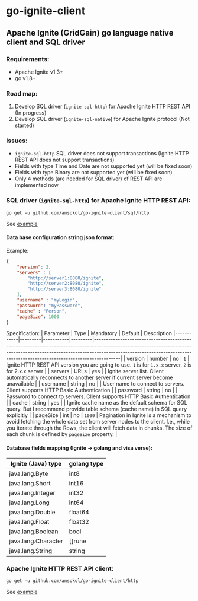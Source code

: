 # go-ignite-client
## Apache Ignite (GridGain) go language native client and SQL driver

### Requirements:
- Apache Ignite v1.3+
- go v1.8+

### Road map:
1. Develop SQL driver (`ignite-sql-http`) for Apache Ignite HTTP REST API (In progress)
2. Develop SQL driver (`ignite-sql-native`) for Apache Ignite protocol (Not started)

### Issues:
- `ignite-sql-http` SQL driver does not support transactions (Ignite HTTP REST API does not support transactions)
- Fields with type Time and Date are not supported yet (will be fixed soon)
- Fields with type Binary are not supported yet (will be fixed soon)
- Only 4 methods (are needed for SQL driver) of REST API are implemented now

### SQL driver (`ignite-sql-http`) for Apache Ignite HTTP REST API:
```
go get -u github.com/amsokol/go-ignite-client/sql/http
```
See [example](https://github.com/amsokol/go-ignite-client/tree/master/cmd/example-http-sql)
#### Data base configuration string json format:
Example:
```json
{
    "version": 2,
    "servers" : [
        "http://server1:8080/ignite",
        "http://server2:8080/ignite",
        "http://server3:8080/ignite"
    ],
    "username" : "myLogin",
    "password": "myPassword",
    "cache" : "Person",
    "pageSize": 1000
}
```
Specification:
| Parameter  | Type    | Mandatory | Default | Description
|------------|---------|-----------|---------|-----------------------------------------------------------------------------------------------------------------------------------------------------------------------------------------------------------------------------------------------------|
| version    | number  | no        | `1`     | Ignite HTTP REST API version you are going to use. `1` is for `1.x.x` server, `2` is for 2.x.x server                                                                                                                                               |
| servers    | URLs    | yes       |         | Ignite server list. Client automatically reconnects to another server if current server become unavailable                                                                                                                                          |
| username   | string  | no        |         | User name to connect to servers. Client supports HTTP Basic Authentication                                                                                                                                                                          |
| password   | string  | no        |         | Password to connect to servers. Client supports HTTP Basic Authentication                                                                                                                                                                           |
| cache      | string  | yes       |         | Ignite cache name as the default schema for SQL query. But I recommend provide table schema (cache name) in SQL query explicitly                                                                                                                    |
| pageSize   | int     | no        | `1000`  | Pagination in Ignite is a mechanism to avoid fetching the whole data set from server nodes to the client. I.e., while you iterate through the Rows, the client will fetch data in chunks. The size of each chunk is defined by `pageSize` property. |

#### Database fields mapping (Ignite -> golang and visa verse):
| Ignite (Java) type  | golang type |
|---------------------|-------------|
| java.lang.Byte      | int8        |
| java.lang.Short     | int16       |
| java.lang.Integer   | int32       |
| java.lang.Long      | int64       |
| java.lang.Double    | float64     |
| java.lang.Float     | float32     |
| java.lang.Boolean   | bool        |
| java.lang.Character | []rune      |
| java.lang.String    | string      |

### Apache Ignite HTTP REST API client:
```
go get -u github.com/amsokol/go-ignite-client/http
```
See [example](https://github.com/amsokol/go-ignite-client/tree/master/cmd/example-http-client)
